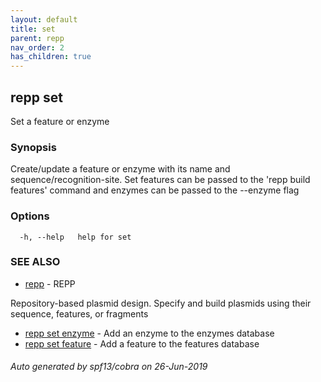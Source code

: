 ```yaml
---
layout: default
title: set
parent: repp
nav_order: 2
has_children: true
---
```


## repp set

Set a feature or enzyme

### Synopsis

Create/update a feature or enzyme with its name and sequence/recognition-site.
Set features can be passed to the 'repp build features' command and enzymes can
be passed to the --enzyme flag

### Options

```
  -h, --help   help for set
```

### SEE ALSO

- [repp](repp) - REPP

Repository-based plasmid design. Specify and build plasmids using
their sequence, features, or fragments

- [repp set enzyme](repp_set_enzyme) - Add an enzyme to the enzymes database
- [repp set feature](repp_set_feature) - Add a feature to the features database

###### Auto generated by spf13/cobra on 26-Jun-2019
